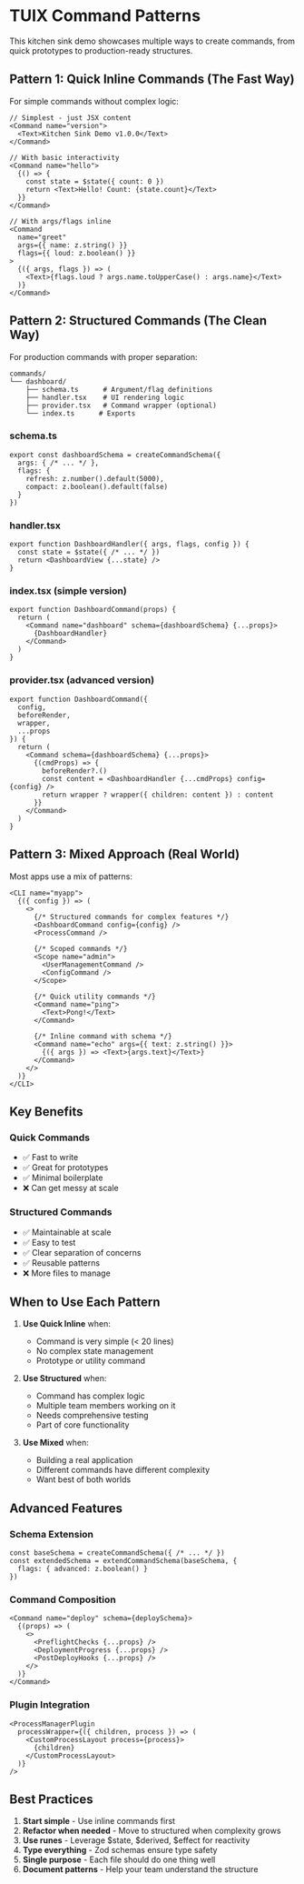 # TUIX Command Patterns

This kitchen sink demo showcases multiple ways to create commands, from quick prototypes to production-ready structures.

## **Pattern 1: Quick Inline Commands** (The Fast Way)

For simple commands without complex logic:

```tsx
// Simplest - just JSX content
<Command name="version">
  <Text>Kitchen Sink Demo v1.0.0</Text>
</Command>

// With basic interactivity
<Command name="hello">
  {() => {
    const state = $state({ count: 0 })
    return <Text>Hello! Count: {state.count}</Text>
  }}
</Command>

// With args/flags inline
<Command 
  name="greet"
  args={{ name: z.string() }}
  flags={{ loud: z.boolean() }}
>
  {({ args, flags }) => (
    <Text>{flags.loud ? args.name.toUpperCase() : args.name}</Text>
  )}
</Command>
```

## **Pattern 2: Structured Commands** (The Clean Way)

For production commands with proper separation:

```
commands/
└── dashboard/
    ├── schema.ts      # Argument/flag definitions
    ├── handler.tsx    # UI rendering logic
    ├── provider.tsx   # Command wrapper (optional)
    └── index.ts      # Exports
```

### schema.ts
```tsx
export const dashboardSchema = createCommandSchema({
  args: { /* ... */ },
  flags: { 
    refresh: z.number().default(5000),
    compact: z.boolean().default(false)
  }
})
```

### handler.tsx
```tsx
export function DashboardHandler({ args, flags, config }) {
  const state = $state({ /* ... */ })
  return <DashboardView {...state} />
}
```

### index.tsx (simple version)
```tsx
export function DashboardCommand(props) {
  return (
    <Command name="dashboard" schema={dashboardSchema} {...props}>
      {DashboardHandler}
    </Command>
  )
}
```

### provider.tsx (advanced version)
```tsx
export function DashboardCommand({ 
  config,
  beforeRender,
  wrapper,
  ...props 
}) {
  return (
    <Command schema={dashboardSchema} {...props}>
      {(cmdProps) => {
        beforeRender?.()
        const content = <DashboardHandler {...cmdProps} config={config} />
        return wrapper ? wrapper({ children: content }) : content
      }}
    </Command>
  )
}
```

## **Pattern 3: Mixed Approach** (Real World)

Most apps use a mix of patterns:

```tsx
<CLI name="myapp">
  {({ config }) => (
    <>
      {/* Structured commands for complex features */}
      <DashboardCommand config={config} />
      <ProcessCommand />
      
      {/* Scoped commands */}
      <Scope name="admin">
        <UserManagementCommand />
        <ConfigCommand />
      </Scope>
      
      {/* Quick utility commands */}
      <Command name="ping">
        <Text>Pong!</Text>
      </Command>
      
      {/* Inline command with schema */}
      <Command name="echo" args={{ text: z.string() }}>
        {({ args }) => <Text>{args.text}</Text>}
      </Command>
    </>
  )}
</CLI>
```

## **Key Benefits**

### **Quick Commands**
- ✅ Fast to write
- ✅ Great for prototypes
- ✅ Minimal boilerplate
- ❌ Can get messy at scale

### **Structured Commands**
- ✅ Maintainable at scale
- ✅ Easy to test
- ✅ Clear separation of concerns
- ✅ Reusable patterns
- ❌ More files to manage

## **When to Use Each Pattern**

1. **Use Quick Inline** when:
   - Command is very simple (< 20 lines)
   - No complex state management
   - Prototype or utility command

2. **Use Structured** when:
   - Command has complex logic
   - Multiple team members working on it
   - Needs comprehensive testing
   - Part of core functionality

3. **Use Mixed** when:
   - Building a real application
   - Different commands have different complexity
   - Want best of both worlds

## **Advanced Features**

### **Schema Extension**
```tsx
const baseSchema = createCommandSchema({ /* ... */ })
const extendedSchema = extendCommandSchema(baseSchema, {
  flags: { advanced: z.boolean() }
})
```

### **Command Composition**
```tsx
<Command name="deploy" schema={deploySchema}>
  {(props) => (
    <>
      <PreflightChecks {...props} />
      <DeploymentProgress {...props} />
      <PostDeployHooks {...props} />
    </>
  )}
</Command>
```

### **Plugin Integration**
```tsx
<ProcessManagerPlugin
  processWrapper={({ children, process }) => (
    <CustomProcessLayout process={process}>
      {children}
    </CustomProcessLayout>
  )}
/>
```

## **Best Practices**

1. **Start simple** - Use inline commands first
2. **Refactor when needed** - Move to structured when complexity grows
3. **Use runes** - Leverage $state, $derived, $effect for reactivity
4. **Type everything** - Zod schemas ensure type safety
5. **Single purpose** - Each file should do one thing well
6. **Document patterns** - Help your team understand the structure
